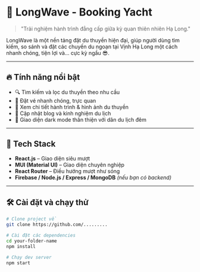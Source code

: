 # 🚢 LongWave - Booking Yacht

> "Trải nghiệm hành trình đẳng cấp giữa kỳ quan thiên nhiên Hạ Long."

LongWave là một nền tảng đặt du thuyền hiện đại, giúp người dùng tìm kiếm, so sánh và đặt các chuyến du ngoạn tại Vịnh Hạ Long một cách nhanh chóng, tiện lợi và... cực kỳ ngầu 😎.

---

## 🔥 Tính năng nổi bật

- 🔍 Tìm kiếm và lọc du thuyền theo nhu cầu
- 📅 Đặt vé nhanh chóng, trực quan
- 🧭 Xem chi tiết hành trình & hình ảnh du thuyền
- 📰 Cập nhật blog và kinh nghiệm du lịch
- 🌙 Giao diện dark mode thân thiện với dân du lịch đêm

---

## 🚀 Tech Stack

- **React.js** – Giao diện siêu mượt
- **MUI (Material UI)** – Giao diện chuyên nghiệp
- **React Router** – Điều hướng mượt như sóng
- **Firebase / Node.js / Express / MongoDB** *(nếu bạn có backend)*

---

## 🛠️ Cài đặt và chạy thử

```bash
# Clone project về
git clone https://github.com/.........

# Cài đặt các dependencies
cd your-folder-name
npm install

# Chạy dev server
npm start
